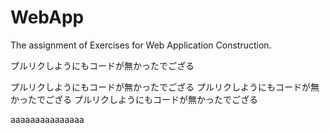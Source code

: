 # WebApp
The assignment of Exercises for Web Application Construction.

プルリクしようにもコードが無かったでござる

プルリクしようにもコードが無かったでござる
プルリクしようにもコードが無かったでござる
プルリクしようにもコードが無かったでござる


aaaaaaaaaaaaaaa
